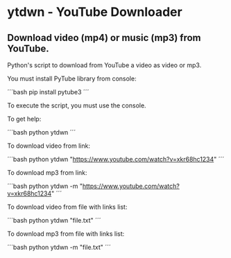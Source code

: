 # **ytdwn** - YouTube Downloader
## Download video (mp4) or music (mp3) from YouTube.

Python's script to download from YouTube a video as video or mp3.

You must install PyTube library from console:

´´´bash
pip install pytube3
´´´

To execute the script, you must use the console.

To get help:

´´´bash
python ytdwn 
´´´

To download video from link:

´´´bash
python ytdwn "https://www.youtube.com/watch?v=xkr68hc1234"
´´´

To download mp3 from link:

´´´bash
python ytdwn -m "https://www.youtube.com/watch?v=xkr68hc1234"
´´´

To download video from file with links list:

´´´bash
python ytdwn "file.txt"
´´´

To download mp3 from file with links list:

´´´bash
python ytdwn -m "file.txt"
´´´
